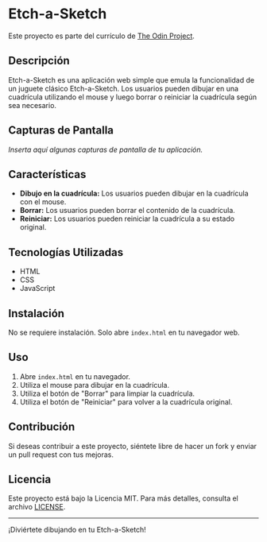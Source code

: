 # Etch-a-Sketch

Este proyecto es parte del currículo de [The Odin Project](https://www.theodinproject.com/paths/foundations/courses/foundations/lessons/etch-a-sketch-project).

## Descripción
Etch-a-Sketch es una aplicación web simple que emula la funcionalidad de un juguete clásico Etch-a-Sketch. Los usuarios pueden dibujar en una cuadrícula utilizando el mouse y luego borrar o reiniciar la cuadrícula según sea necesario.

## Capturas de Pantalla
_Inserta aquí algunas capturas de pantalla de tu aplicación._

## Características
- **Dibujo en la cuadrícula:** Los usuarios pueden dibujar en la cuadrícula con el mouse.
- **Borrar:** Los usuarios pueden borrar el contenido de la cuadrícula.
- **Reiniciar:** Los usuarios pueden reiniciar la cuadrícula a su estado original.

## Tecnologías Utilizadas
- HTML
- CSS
- JavaScript

## Instalación
No se requiere instalación. Solo abre `index.html` en tu navegador web.

## Uso
1. Abre `index.html` en tu navegador.
2. Utiliza el mouse para dibujar en la cuadrícula.
3. Utiliza el botón de "Borrar" para limpiar la cuadrícula.
4. Utiliza el botón de "Reiniciar" para volver a la cuadrícula original.

## Contribución
Si deseas contribuir a este proyecto, siéntete libre de hacer un fork y enviar un pull request con tus mejoras.

## Licencia
Este proyecto está bajo la Licencia MIT. Para más detalles, consulta el archivo [LICENSE](LICENSE).

---

¡Diviértete dibujando en tu Etch-a-Sketch!

